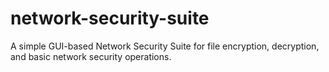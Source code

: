 # network-security-suite
A simple GUI-based Network Security Suite for file encryption, decryption, and basic network security operations.
